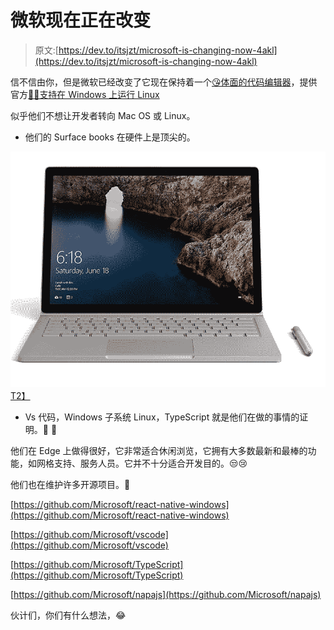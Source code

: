 # 微软现在正在改变

> 原文:[https://dev.to/itsjzt/microsoft-is-changing-now-4akl](https://dev.to/itsjzt/microsoft-is-changing-now-4akl)

信不信由你，但是微软已经改变了它现在保持着一个[😘体面的代码编辑器](https://github.com/Microsoft/vscode)，提供官方[🐱‍🏍支持在 Windows 上运行 Linux](https://github.com/Microsoft/WSL)

似乎他们不想让开发者转向 Mac OS 或 Linux。

*   他们的 Surface books 在硬件上是顶尖的。

[![Surface Book](img/2bf9befd96bc342779263fdb6cbbc7a3.png)T2】](https://res.cloudinary.com/practicaldev/image/fetch/s--hVcu1wT---/c_limit%2Cf_auto%2Cfl_progressive%2Cq_auto%2Cw_880/https://c.s-microsoft.com/en-us/CMSImages/Surface_Book_MosaicPanelFeatures_Main-V1.jpg%3Fversion%3Dd5c58215-85d3-ba1c-bb4c-22c1de957fba)

*   Vs 代码，Windows 子系统 Linux，TypeScript 就是他们在做的事情的证明。🎉 🌹

他们在 Edge 上做得很好，它非常适合休闲浏览，它拥有大多数最新和最棒的功能，如网格支持、服务人员。它并不十分适合开发目的。😒😢

他们也在维护许多开源项目。👏

[https://github.com/Microsoft/react-native-windows](https://github.com/Microsoft/react-native-windows)

[https://github.com/Microsoft/vscode](https://github.com/Microsoft/vscode)

[https://github.com/Microsoft/TypeScript](https://github.com/Microsoft/TypeScript)

[https://github.com/Microsoft/napajs](https://github.com/Microsoft/napajs)

伙计们，你们有什么想法，😂